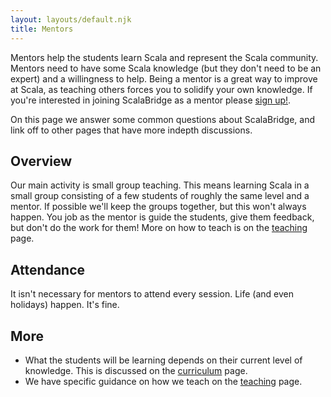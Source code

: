 ```yaml
---
layout: layouts/default.njk
title: Mentors
---
```


Mentors help the students learn Scala and represent the Scala community. Mentors need to have some Scala knowledge (but they don't need to be an expert) and a willingness to help. Being a mentor is a great way to improve at Scala, as teaching others forces you to solidify your own knowledge. If you're interested in joining ScalaBridge as a mentor please [sign up!](/joining).

On this page we answer some common questions about ScalaBridge, and link off to other pages that have more indepth discussions.


## Overview

Our main activity is small group teaching. This means learning Scala in a small group consisting of a few students of roughly the same level and a mentor. If possible we'll keep the groups together, but this won't always happen. You job as the mentor is guide the students, give them feedback, but don't do the work for them! More on how to teach is on the [teaching][teaching] page.


## Attendance

It isn't necessary for mentors to attend every session. Life (and even holidays) happen. It's fine.


## More 

* What the students will be learning depends on their current level of knowledge. This is discussed on the [curriculum][curriculum] page.
* We have specific guidance on how we teach on the [teaching][teaching] page.



[teaching]: /teaching
[curriculum]: /curriculum
